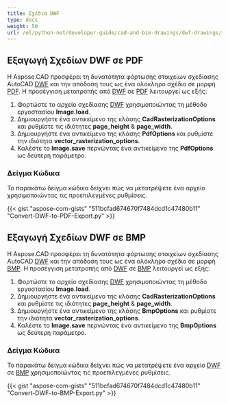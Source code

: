 ```yaml
---
title: Σχέδια DWF
type: docs
weight: 50
url: /el/python-net/developer-guide/cad-and-bim-drawings/dwf-drawings/
---
```


## **Εξαγωγή Σχεδίων DWF σε PDF**

Η Aspose.CAD προσφέρει τη δυνατότητα φόρτωσης στοιχείων σχεδίασης AutoCAD [DWF](https://docs.fileformat.com/cad/dwf/) και την απόδοση τους ως ένα ολόκληρο σχέδιο σε μορφή [PDF](https://docs.fileformat.com/pdf/). Η προσέγγιση μετατροπής από [DWF](https://docs.fileformat.com/cad/dwf/) σε [PDF](https://docs.fileformat.com/pdf/) λειτουργεί ως εξής:

1. Φορτώστε το αρχείο σχεδίασης [DWF](https://docs.fileformat.com/cad/dwf/) χρησιμοποιώντας τη μέθοδο εργοστασίου **Image.load**.
1. Δημιουργήστε ένα αντικείμενο της κλάσης **CadRasterizationOptions** και ρυθμίστε τις ιδιότητες **page_height** & **page_width**.
1. Δημιουργήστε ένα αντικείμενο της κλάσης **PdfOptions** και ρυθμίστε την ιδιότητα **vector_rasterization_options**.
1. Καλέστε το **Image.save** περνώντας ένα αντικείμενο της **PdfOptions** ως δεύτερη παράμετρο.

### Δείγμα Κώδικα

Το παρακάτω δείγμα κώδικα δείχνει πώς να μετατρέψετε ένα αρχείο χρησιμοποιώντας τις προεπιλεγμένες ρυθμίσεις.


{{< gist "aspose-com-gists" "511bcfad674670f7484dcd1c47480b11" "Convert-DWF-to-PDF-Export.py" >}}

## **Εξαγωγή Σχεδίων DWF σε BMP**

Η Aspose.CAD προσφέρει τη δυνατότητα φόρτωσης στοιχείων σχεδίασης AutoCAD [DWF](https://docs.fileformat.com/cad/dwf/) και την απόδοση τους ως ένα ολόκληρο σχέδιο σε μορφή [BMP](https://docs.fileformat.com/image/bmp/). Η προσέγγιση μετατροπής από [DWF](https://docs.fileformat.com/cad/dwf/) σε [BMP](https://docs.fileformat.com/image/bmp/) λειτουργεί ως εξής:

1. Φορτώστε το αρχείο σχεδίασης [DWF](https://docs.fileformat.com/cad/dwf/) χρησιμοποιώντας τη μέθοδο εργοστασίου **Image.load**.
1. Δημιουργήστε ένα αντικείμενο της κλάσης **CadRasterizationOptions** και ρυθμίστε τις ιδιότητες **page_height** & **page_width**.
1. Δημιουργήστε ένα αντικείμενο της κλάσης **BmpOptions** και ρυθμίστε την ιδιότητα **vector_rasterization_options**.
1. Καλέστε το **Image.save** περνώντας ένα αντικείμενο της **BmpOptions** ως δεύτερη παράμετρο.

### Δείγμα Κώδικα

Το παρακάτω δείγμα κώδικα δείχνει πώς να μετατρέψετε ένα αρχείο [DWF](https://docs.fileformat.com/cad/dwf/) σε [BMP](https://docs.fileformat.com/image/bmp/) χρησιμοποιώντας τις προεπιλεγμένες ρυθμίσεις.

{{< gist "aspose-com-gists" "511bcfad674670f7484dcd1c47480b11" "Convert-DWF-to-BMP-Export.py" >}}
